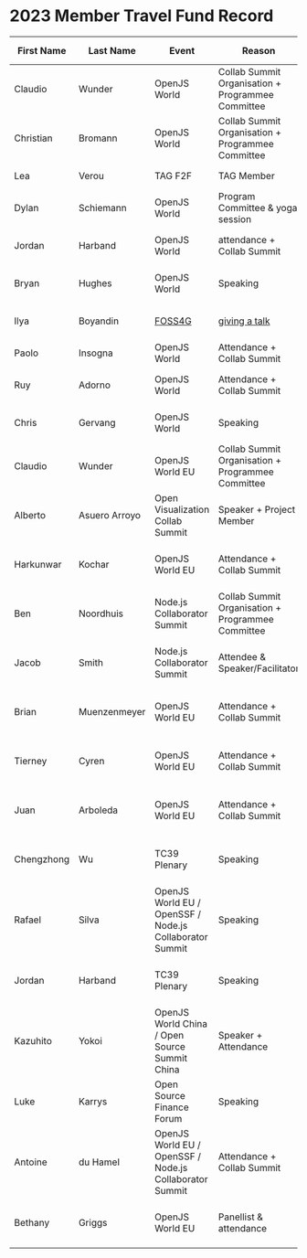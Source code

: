# 2023 Member Travel Fund Record

| First Name | Last Name     | Event                              | Reason                                                                                            | Location        | Travel Dates                    | Amount Requested                                                     | Pull Request link                                                    |
|------------|---------------|------------------------------------|---------------------------------------------------------------------------------------------------|-----------------|---------------------------------|----------------------------------------------------------------------|----------------------------------------------------------------------|
| Claudio    | Wunder        | OpenJS World                       | Collab Summit Organisation + Programmee Committee                                                 | Vancouver       | 8th May - 16th May              | 700 EUR                                                              | https://github.com/openjs-foundation/cross-project-council/pull/1018 |
| Christian  | Bromann       | OpenJS World                       | Collab Summit Organisation + Programmee Committee                                                 | Vancouver       | 5th May - 13th May              | 800 EUR                                                              | https://github.com/openjs-foundation/cross-project-council/pull/1035 |
| Lea        | Verou         | TAG F2F                            | TAG Member                                                                                        | Tokyo, Japan    | April 17-21                     | $3500                                                                | TBD                                                                  |
| Dylan      | Schiemann     | OpenJS World                       | Program Committee & yoga session                                                                  | Vancouver       | 8th May - 13th May              | 2376 USD                                                             | https://github.com/openjs-foundation/community-fund/pull/18          |
| Jordan     | Harband       | OpenJS World                       | attendance + Collab Summit                                                                        | Vancouver       | 8th May - 16th May              | 1445 CAD (hotel) + $387.10 USD (flight) + ~$100 USD (transportation) | https://github.com/openjs-foundation/cross-project-council/pull/1019 |
| Bryan      | Hughes        | OpenJS World                       | Speaking                                                                                          | Vancouver       | 9th May - 13th May              | 1,539.81 CAD (hotel) + $364.31 USD (flight)                          | https://github.com/openjs-foundation/community-fund/pull/22          |
| Ilya       | Boyandin      | [FOSS4G](https://2023.foss4g.org/) | [giving a talk](https://talks.osgeo.org/foss4g-2023/talk/review/CPDDPVUGSXUSTQ3JKS3H3ZWWUEQBSNSK) | Prizren, Kosovo | 28-30 June                      | EUR 490 registration fee + EUR ~400 flight + EUR ~300 hotel          |                                                                      |
| Paolo      | Insogna       | OpenJS World                       | Attendance + Collab Summit                                                                        | Vancouver       | May 8th - May 12th              | 1190.23 EUR (Hotel)                                                  | TBD                                                                  |
| Ruy        | Adorno        | OpenJS World                       | Attendance + Collab Summit                                                                        | Vancouver       | May 8th - May 13th              | 1282 USD (hotel) + 528 USD (flight)                                  | https://github.com/openjs-foundation/community-fund/pull/25          |
| Chris      | Gervang       | OpenJS World                       | Speaking                                                                                          | Vancouver       | May 10th - May 14th             | 1098.62 USD (hotel) + 844.08 USD (flight)                            | https://github.com/openjs-foundation/community-fund/pull/26          |
| Claudio    | Wunder        | OpenJS World EU                    | Collab Summit Organisation + Programmee Committee                                                 | Bilbao, Spain   | September 17th - September 21th | 1,097.00 EUR                                                         | https://github.com/openjs-foundation/community-fund/pull/27          |
| Alberto    | Asuero Arroyo | Open Visualization Collab Summit   | Speaker + Project Member                                                                          | New York City   | September 6th - September 7th   | 1,492.35 USD (flight Madrid - New York) + ~ 700 USD (Hotel)          | https://github.com/openjs-foundation/community-fund/pull/29          |
| Harkunwar  | Kochar        | OpenJS World EU                    | Attendance + Collab Summit                                                                        | Bilbao, Spain   | September 18th - September 22nd | 2,610.00 CAD                                                         | https://github.com/openjs-foundation/community-fund/pull/28          |
| Ben        | Noordhuis     | Node.js Collaborator Summit        | Collab Summit Organisation + Programmee Committee                                                 | Bilbao, Spain   | September 17th - September 21th | 1,000.00 EUR                                                         | https://github.com/openjs-foundation/community-fund/pull/30          |
| Jacob      | Smith         | Node.js Collaborator Summit        | Attendee & Speaker/Facilitator                                                                    | Bilbao, Spain   | September 17th - September 21th | 990.00 EUR                                                           | https://github.com/openjs-foundation/community-fund/pull/32          |
| Brian      | Muenzenmeyer  | OpenJS World EU                    | Attendance + Collab Summit                                                                        | Bilbao, Spain   | September 16th - September 22nd | 2,900.00 USD                                                         | https://github.com/openjs-foundation/community-fund/pull/31          |
| Tierney    | Cyren         | OpenJS World EU                    | Attendance + Collab Summit                                                                        | Bilbao, Spain   | September 17th - September 22nd | 2,900.00 USD                                                         | https://github.com/openjs-foundation/community-fund/pull/31          |
| Juan       | Arboleda      | OpenJS World EU                    | Attendance + Collab Summit                                                                        | Bilbao, Spain   | September 18th - September 22nd | 2,250.00 EUR                                                         | https://github.com/openjs-foundation/community-fund/pull/33          |
| Chengzhong | Wu            | TC39 Plenary                       | Speaking                                                                                          | Tokyo, Japan    | September 25th - September 29th | 1980 USD                                                             | https://github.com/openjs-foundation/community-fund/pull/36          |
| Rafael     | Silva         | OpenJS World EU / OpenSSF / Node.js Collaborator Summit | Speaking                                                                     | Bilbao, Spain   | September 17th - September 22nd | 1,125.66 USD                                                         | https://github.com/openjs-foundation/community-fund/pull/37          |
| Jordan     | Harband       | TC39 Plenary                       | Speaking                                                                                          | Tokyo, Japan    | September 25th - September 29th | 2,361.85 USD + 462,233¥                                              | https://github.com/openjs-foundation/community-fund/pull/40          |
| Kazuhito   | Yokoi         | OpenJS World China / Open Source Summit China | Speaker + Attendance                                                                   | Shanghai, China | September 26th - September 28th | 1,803 USD                                                            | https://github.com/openjs-foundation/community-fund/pull/34          |
| Luke       | Karrys        | Open Source Finance Forum          | Speaking                                                                                          | New York        | October 31st - November 2nd     | 1,164.68 USD                                                       | https://github.com/openjs-foundation/community-fund/pull/41          |
| Antoine    | du Hamel      | OpenJS World EU / OpenSSF / Node.js Collaborator Summit | Attendance + Collab Summit                                                   | Bilbao, Spain   | September 17th - September 22nd | 921.78 EUR                                                           | https://github.com/openjs-foundation/community-fund/pull/43          |
| Bethany    | Griggs        | OpenJS World EU                   | Panellist & attendance                                                                             | Bilbao, Spain   | September 18th - September 21st | £350 GBP (flight) + ~£300 (taxis, transfers)                                                    | https://github.com/openjs-foundation/community-fund/pull/44          |